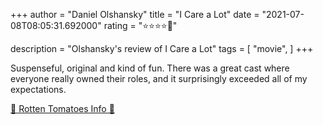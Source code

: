 +++
author = "Daniel Olshansky"
title = "I Care a Lot"
date = "2021-07-08T08:05:31.692000"
rating = "⭐⭐⭐⭐🌟"

description = "Olshansky's review of I Care a Lot"
tags = [
    "movie",
]
+++


Suspenseful, original and kind of fun. There was a great cast where everyone really owned their roles, and it surprisingly exceeded all of my expectations.

[🍅 Rotten Tomatoes Info 🍅](https://www.rottentomatoes.com//m/i_care_a_lot)